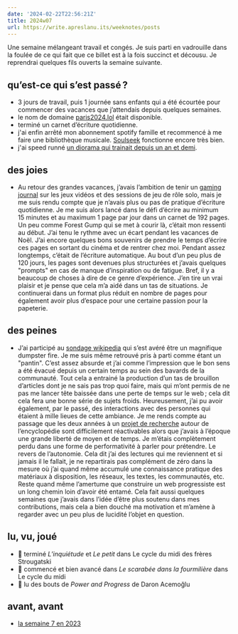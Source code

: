 ```yaml
---
date: '2024-02-22T22:56:21Z'
title: 2024w07
url: https://write.apreslanu.its/weeknotes/posts
---
```


Une semaine mélangeant travail et congés. Je suis parti en vadrouille dans la foulée de ce qui fait que ce billet est à la fois succinct et décousu. Je reprendrai quelques fils ouverts la semaine suivante.

<!--more-->

## qu’est-ce qui s’est passé ?

- 3 jours de travail, puis 1 journée sans enfants qui a été écourtée pour commencer des vacances que j’attendais depuis quelques semaines.
- le nom de domaine [paris2024.lol](https://paris2024.lol) était disponible.
- terminé un carnet d’écriture quotidienne.
- j'ai enfin arrêté mon abonnement spotify famille et recommencé à me faire une bibliothèque musicale. [Soulseek] fonctionne encore très bien.
- j'ai speed runné [un diorama qui trainait depuis un an et demi].

[Soulseek]: https://en.wikipedia.org/wiki/Soulseek
[un diorama qui trainait depuis un an et demi]: https://social.apreslanu.it/@tk/111948983864240885

## des joies

- Au retour des grandes vacances, j’avais l’ambition de tenir un [gaming journal] sur les jeux vidéos et des sessions de jeu de rôle solo, mais je me suis rendu compte que je n’avais plus ou pas de pratique d’écriture quotidienne. Je me suis alors lancé dans le défi d’écrire au minimum 15 minutes et au maximum 1 page par jour dans un carnet de 192 pages. Un peu comme Forest Gump qui se met à courir là, c’était mon ressenti au début. J’ai tenu le rythme avec un écart pendant les vacances de Noël. J’ai encore quelques bons souvenirs de prendre le temps d’écrire ces pages en sortant du cinéma et de rentrer chez moi. Pendant assez longtemps, c’était de l’écriture automatique. Au bout d’un peu plus de 120 jours, les pages sont devenues plus structurées et j’avais quelques "prompts" en cas de manque d’inspiration ou de fatigue. Bref, il y a beaucoup de choses à dire de ce genre d’expérience. J’en tire un vrai plaisir et je pense que cela m’a aidé dans un tas de situations. Je continuerai dans un format plus réduit en nombre de pages pour également avoir plus d’espace pour une certaine passion pour la papeterie.

[gaming journal]: https://www.youtube.com/watch?v=3PIp11iY0pw


## des peines

- J’ai participé au [sondage wikipedia] qui s’est avéré être un magnifique dumpster fire. Je me suis même retrouvé pris à parti comme étant un "pantin". C’est assez absurde et j’ai comme l’impression que le bon sens a été évacué depuis un certain temps au sein des bavards de la communauté. Tout cela a entrainé la production d’un tas de brouillon d’articles dont je ne sais pas trop quoi faire, mais qui m’ont permis de ne pas me lancer tête baissée dans une perte de temps sur le web ; cela dit cela fera une bonne série de sujets froids. Heureusement, j’ai pu avoir également, par le passé, des interactions avec des personnes qui étaient à mille lieues de cette ambiance. Je me rends compte au passage que les deux années à un [projet de recherche] autour de l’encyclopédie sont difficilement réactivables alors que j’avais à l’époque une grande liberté de moyen et de temps. Je m’étais complètement perdu dans une forme de performativité à parler pour prétendre. Le revers de l’autonomie. Cela dit j’ai des lectures qui me reviennent et si jamais il le fallait, je ne repartirais pas complément de zéro dans la mesure où j’ai quand même accumulé une connaissance pratique des matériaux à disposition, les réseaux, les textes, les communautés, etc. Reste quand même l’amertume que construire un web progressiste est un long chemin loin d’avoir été entamé. Cela fait aussi quelques semaines que j’avais dans l’idée d’être plus soutenu dans mes contributions, mais cela a bien douché ma motivation et m’amène à regarder avec un peu plus de lucidité l’objet en question.

[projet de recherche]: http://wekeypedia.github.io/
[sondage wikipedia]: https://fr.wikipedia.org/wiki/Wikip%C3%A9dia:Sondage/Mention_du_nom_de_naissance_pour_les_personnes_trans

## lu, vu, joué

- 📕 terminé *L’inquiétude* et *Le petit* dans Le cycle du midi des frères Strougatski
- 📖 commencé et bien avancé dans *Le scarabée dans la fourmilière* dans Le cycle du midi
- 📖 lu des bouts de *Power and Progress* de Daron Acemoğlu


## avant, avant

- [la semaine 7 en 2023](https://11d.im/semaines/2023w07/)